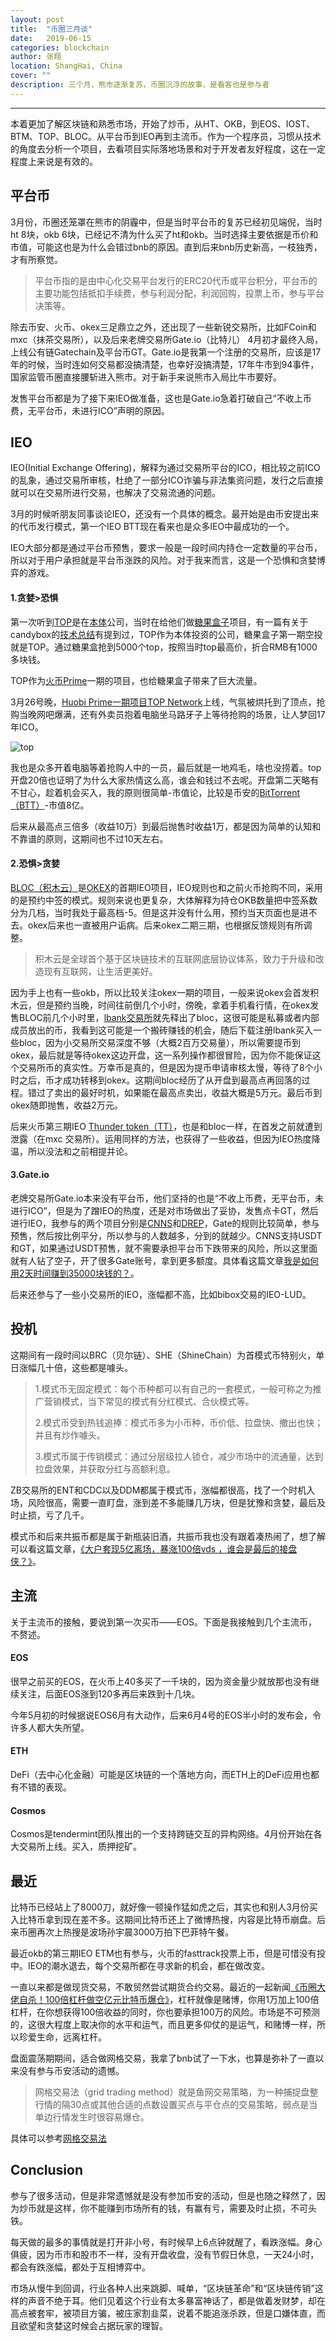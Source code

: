 ```yaml
---
layout: post
title:  "币圈三月谈"
date:   2019-06-15
categories: blockchain
author: 张翔
location: ShangHai, China
cover: ""
description: 三个月，熊市逐渐复苏，币圈沉浮的故事，是看客也是参与者
---
```

---

本着更加了解区块链和熟悉市场，开始了炒币，从HT、OKB，到EOS、IOST、BTM、TOP、BLOC。从平台币到IEO再到主流币。作为一个程序员，习惯从技术的角度去分析一个项目，去看项目实际落地场景和对于开发者友好程度，这在一定程度上来说是有效的。

## 平台币

3月份，币圈还笼罩在熊市的阴霾中，但是当时平台币的复苏已经初见端倪，当时ht 8块，okb 6块，已经记不清为什么买了ht和okb。当时选择主要依据是币价和市值，可能这也是为什么会错过bnb的原因。直到后来bnb历史新高，一枝独秀，才有所察觉。

> 平台币指的是由中心化交易平台发行的ERC20代币或平台积分，平台币的主要功能包括抵扣手续费，参与利润分配，利润回购，投票上币，参与平台决策等。

除去币安、火币、okex三足鼎立之外，还出现了一些新锐交易所，比如FCoin和mxc（抹茶交易所），以及后来老牌交易所Gate.io（比特儿） 4月初才最终入局，上线公有链Gatechain及平台币GT。Gate.io是我第一个注册的交易所，应该是17年的时候，当时连如何交易都没搞清楚，也幸好没搞清楚，17年牛市到94事件，国家监管币圈直接腰斩进入熊市。对于新手来说熊市入局比牛市要好。

发售平台币都是为了接下来IEO做准备，这也是Gate.io急着打破自己“不收上币费，无平台币，未进行ICO”声明的原因。

## IEO

IEO(Initial Exchange Offering)，解释为通过交易所平台的ICO，相比较之前ICO的乱象，通过交易所审核，杜绝了一部分ICO诈骗与非法集资问题，发行之后直接就可以在交易所进行交易，也解决了交易流通的问题。

3月的时候听朋友同事谈论IEO，还没有一个具体的概念。最开始是由币安提出来的代币发行模式，第一个IEO BTT现在看来也是众多IEO中最成功的一个。

IEO大部分都是通过平台币预售，要求一般是一段时间内持仓一定数量的平台币，所以对于用户承担就是平台币涨跌的风险。对于我来而言，这是一个恐惧和贪婪博弈的游戏。

#### 1.贪婪>恐惧

第一次听到[TOP](https://www.topnetwork.org/)是在[本体](https://ont.io/)公司，当时在给他们做[糖果盒子](https://candy.ont.io/)项目，有一篇有关于candybox的[技术总结](https://shellteo.top/candybox/)有提到过，TOP作为本体投资的公司，糖果盒子第一期空投就是TOP。通过糖果盒抢到5000个top，按照当时top最高价，折合RMB有1000多块钱。

TOP作为[火币Prime](https://www.hbg.com/zh-cn/projectcenter/)一期的项目，也给糖果盒子带来了巨大流量。

3月26号晚，[Huobi Prime一期项目TOP Network](https://huobiglobal.zendesk.com/hc/zh-cn/articles/360000222462-%E7%81%AB%E5%B8%81%E5%85%A8%E7%90%83%E7%AB%99%E5%B0%86%E4%BA%8E2019%E5%B9%B403%E6%9C%8826%E6%97%A5%E9%80%9A%E8%BF%87%E4%BC%98%E9%80%89%E9%80%9A%E9%81%93-Huobi-Prime-%E4%B8%8A%E7%BA%BFTOP-Network%E9%A1%B9%E7%9B%AE)上线，气氛被烘托到了顶点，抢购当晚网吧爆满，还有外卖员抱着电脑坐马路牙子上等待抢购的场景，让人梦回17年ICO。

![top](http://myblog-images1.oss-cn-beijing.aliyuncs.com/ieo/top.jpg)

我也是众多开着电脑等着抢购人中的一员，最后就是一地鸡毛，啥也没捞着。top开盘20倍也证明了为什么大家热情这么高，谁会和钱过不去呢。开盘第二天略有不甘心，趁着机会买入，我的原则很简单-市值论，比较是币安的[BitTorrent（BTT）](https://www.bittorrent.com/)-市值8亿。

后来从最高点三倍多（收益10万）到最后抛售时收益1万，都是因为简单的认知和不靠谱的原则，这期间也不过10天左右。

#### 2.恐惧>贪婪

[BLOC（积木云）](https://www.jimyun.com/)是[OKEX](https://www.okex.com/activity/jumpstart)的首期IEO项目，IEO规则也和之前火币抢购不同，采用的是预约中签的模式。规则来说也更复杂，大体解释为持仓OKB数量把中签系数分为几档，当时我处于最高档-5。但是这并没有什么用，预约当天页面也是进不去。okex后来也一直被用户诟病。后来okex二期三期，也根据反馈规则有所调整。

>积木云是全球首个基于区块链技术的互联网底层协议体系，致力于升级和改造现有互联网，让生活更美好。

因为手上也有一些okb，所以比较关注okex一期的项目，一般来说okex会首发积木云，但是预约当晚，时间往前倒几个小时，傍晚，拿着手机看行情，在okex发售BLOC前几个小时里，[lbank交易所](https://www.lbank.info/)就先释出了bloc，这很可能是私募或者内部成员放出的币，我看到这可能是一个搬砖赚钱的机会，随后下载注册lbank买入一些bloc，因为小交易所交易深度不够（大概2百万交易量），所以需要提币到okex，最后就是等待okex这边开盘，这一系列操作都很冒险，因为你不能保证这个交易所币的真实性。万幸币是真的，但是因为提币申请审核太慢，等待了8个小时之后，币才成功转移到okex。这期间bloc经历了从开盘到最高点再回落的过程。错过了卖出的最好时机，如果能在最高点卖出，收益大概是5万元。最后币到okex随即抛售，收益2万元。

后来火币第三期IEO [Thunder token（TT）](https://www.thundercore.com/)，也是和bloc一样，在首发之前就遭到泄露（在mxc
交易所）。运用同样的方法，也获得了一些收益，但因为IEO热度降温，所以没法和之前相提并论。

#### 3.Gate.io

老牌交易所Gate.io本来没有平台币，他们坚持的也是“不收上币费，无平台币，未进行ICO”，但是为了蹭IEO的热度，还是对市场做出了妥协，发售点卡GT，然后进行IEO，我参与的两个项目分别是[CNNS](https://cnns.io/)和[DREP](https://www.drep.org/)，Gate的规则比较简单，参与预售，然后按比例平分，所以参与的人数越多，分到的就越少。CNNS支持USDT和GT，如果通过USDT预售，就不需要承担平台币下跌带来的风险，所以这里面就有人钻了空子，开了很多Gate账号，拿到更多额度。具体看这篇文章[我是如何用2天时间赚到35000块钱的？](https://bihu.com/article/1969593153/page/9)。

后来还参与了一些小交易所的IEO，涨幅都不高，比如bibox交易的IEO-LUD。

## 投机

这期间有一段时间以BRC（贝尔链）、SHE（ShineChain）为首模式币特别火，单日涨幅几十倍，这些都是噱头。

>1.模式币无固定模式：每个币种都可以有自己的一套模式，一般可称之为推广营销模式，当下常见的模式有分红模式、合伙模式等。
>
>2.模式币受到热钱追捧：模式币多为小币种，币价低、拉盘快、撤出也快；并且有炒作噱头。
>
>3.模式币属于传销模式：通过分层级拉人锁仓，减少市场中的流通量，达到拉盘效果，并获取分红与高额利息。

ZB交易所的ENT和CDC以及DDM都属于模式币，涨幅都很高，找了一个时机入场，风险很高，需要一直盯盘，涨到差不多能赚几万块，但是犹豫和贪婪，最后及时止损，亏了几千。

模式币和后来共振币都是属于新瓶装旧酒，共振币我也没有跟着凑热闹了，想了解可以看这篇文章，[《大户套现5亿离场，暴涨100倍vds ，谁会是最后的接盘侠？》](https://www.zilian8.com/137581.html)。


## 主流
关于主流币的接触，要说到第一次买币——EOS。下面是我接触到几个主流币，不赘述。

#### EOS
很早之前买的EOS，在火币上40多买了一千块的，因为资金量少就放那也没有继续关注，后面EOS涨到120多再后来跌到十几块。

今年5月初的时候据说EOS6月有大动作，后来6月4号的EOS半小时的发布会，令许多人都大失所望。

#### ETH
DeFi（去中心化金融）可能是区块链的一个落地方向，而ETH上的DeFi应用也都有不错的表现。

#### Cosmos
Cosmos是tendermint团队推出的一个支持跨链交互的异构网络。4月份开始在各大交易所上线。买入，质押挖矿。

## 最近
比特币已经站上了8000刀，就好像一顿操作猛如虎之后，其实也和别人3月份买入比特币拿到现在差不多。这期间比特币还上了微博热搜，内容是比特币崩盘。后来币圈再次上热搜是波场孙宇晨3000万拍下巴菲特午餐。

最近okb的第三期IEO ETM也有参与，火币的fasttrack投票上币，但是可惜没有投中。IEO的潮水退去，每个交易所都在寻求新的机会，都在做改变。

一直以来都是做现货交易，不敢贸然尝试期货合约交易。最近的一起新闻[《币圈大佬自杀！100倍杠杆做空亿元比特币爆仓》](http://news.stcn.com/2019/0612/15177785.shtml)，杠杆就像是赌博，你用1万加上100倍杠杆，在你想获得100倍收益的同时，你也要承担100万的风险。市场是不可预测的，这很大程度上取决你的水平和运气，而且更多仰仗的是运气，和赌博一样，所以珍爱生命，远离杠杆。

盘面震荡期期间，适合做网格交易，我拿了bnb试了一下水，也算是弥补了一直以来没有参与币安活动的遗憾。

>网格交易法（grid trading method）就是鱼网交易策略，为一种捕捉盘整行情的隔30点或其他合适的点数设置买点与平仓点的交易策略，弱点是当单边行情发生时很容易爆仓。

具体可以参考[网格交易法](http://www.baike.com/wiki/%E7%BD%91%E6%A0%BC%E4%BA%A4%E6%98%93%E6%B3%95)

## Conclusion
参与了很多活动，但是非常遗憾就是没有参加币安的活动，但是也随之释然了，因为炒币就是这样，你不能赚到市场所有的钱，有赢有亏，需要及时止损，不可头铁。

每天做的最多的事情就是打开非小号，有时候早上6点钟就醒了，看跌涨幅。身心俱疲，因为币市和股市不一样，没有开盘收盘，没有节假日休息，一天24小时，都会有跌涨幅，都处于互相博弈中。

市场从慢牛到回调，行业各种人出来跳脚、喊单，“区块链革命”和“区块链传销”这样的声音不绝于耳。他们见着这个行业有太多暴富神话了，都是做着发财梦，却在高点被套牢，被项目方骗，被庄家割韭菜，说着不能追涨杀跌，但是口嫌体直，而且欲望和贪婪这时候会占据玩家的理智。